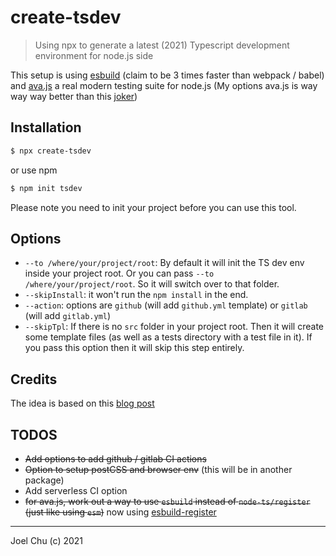# create-tsdev

> Using npx to generate a latest (2021) Typescript development environment for node.js side

This setup is using [esbuild](https://esbuild.github.io/getting-started/) (claim to be 3 times faster than webpack / babel) and [ava.js](https://github.com/avajs/) a real modern testing suite for node.js (My options ava.js is way way way better than this [joker](https://jestjs.io))

## Installation

```sh
$ npx create-tsdev
```

or use npm

```sh
$ npm init tsdev
```

Please note you need to init your project before you can use this tool.

## Options

- `--to /where/your/project/root`: By default it will init the TS dev env inside your project root. Or you can pass `--to /where/your/project/root`. So it will switch over to that folder.
- `--skipInstall`: it won't run the `npm install` in the end.
- `--action`: options are `github` (will add `github.yml` template) or `gitlab` (will add `gitlab.yml`)
- `--skipTpl`: If there is no `src` folder in your project root. Then it will create some template files (as well as a tests directory with a test file in it). If you pass this option then it will skip this step entirely.

## Credits

The idea is based on this [blog post](https://www.metachris.com/2021/04/starting-a-typescript-project-in-2021/#:~:text=In%20tsconfig.json%2C%20add%20DOM%20to%20the%20list%20of,can%20attach%20custom%20properties%20to%20window%20like%20this%3A)

## TODOS

- ~~Add options to add github / gitlab CI actions~~
- ~~Option to setup postCSS and browser env~~ (this will be in another package)
- Add serverless CI option
- ~~for ava.js, work out a way to use `esbuild` instead of `node-ts/register` (just like using `esm`)~~ now using [esbuild-register](https://github.com/egoist/esbuild-register)


---

Joel Chu (c) 2021
